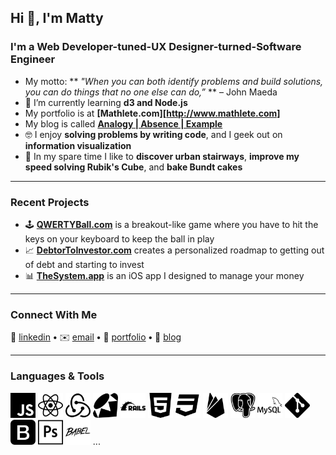 ## Hi 👋, I'm Matty

### I'm a Web Developer-tuned-UX Designer-turned-Software Engineer 
- My motto: ** *"When you can both identify problems and build solutions, you can do things that no one else can do,”* ** – John Maeda
- 🌱 I’m currently learning **d3 and Node.js**
- My portfolio is at **[Mathlete.com][http://www.mathlete.com]**
- My blog is called **[Analogy | Absence | Example][blog]**
- 🤓 I enjoy **solving problems by writing code**, and I geek out on **information visualization**
- 🙂 In my spare time I like to  **discover urban stairways**, **improve my speed solving Rubik's Cube**, and **bake Bundt cakes**

---

### Recent Projects 

- 🕹 **[QWERTYBall.com][qwertyball]** is a breakout-like game where you have to hit the keys on your keyboard to keep the ball in play
- 📈 **[DebtorToInvestor.com][debtortoinvestor]** creates a personalized roadmap to getting out of debt and starting to invest
- 📊 **[TheSystem.app][thesystem]** is an iOS app I designed to manage your money
---

### Connect With Me

🏢 [linkedin][linkedin] **•**
✉️ [email][email] **•**
💼 [portfolio][portfolio] **•**
📓 [blog][blog]

[debtortoinvestor]: https://www.DebtorToInvestor.com
[qwertyball]: https://www.QWERTYBall.com
[thesystem]: https://www.TheSystem.app
[linkedin]: https://www.linkedin.com/in/msallin/
[email]: matty@mathlete.com
[portfolio]: http://www.mathlete.com/
[blog]: https://dev.to/mathlete

---

### Languages & Tools

<div>
 	<img src="./icons/cib-javascript.svg" alt="javascript" width="40" height="40"/>
  <img src="./icons/cib-react.svg" alt="react" width="40" height="40"/>
	<img src="./icons/cib-redux.svg" alt="redux" width="40" height="40"/>
	<img src="./icons/cib-ruby.svg" alt="ruby" width="40" height="40"/>
  <img src="./icons/cib-rails.svg" alt="rails" width="40" height="40"/>
	<img src="./icons/cib-html5.svg" alt="html5" width="40" height="40"/>
	<img src="./icons/cib-css3.svg" alt="css3" width="40" height="40"/>
	<img src="./icons/cib-firebase.svg" alt="firebase" width="40" height="40"/>
  <img src="./icons/cib-postgresql.svg" alt="postgresql" width="40" height="40"/>
	<img src="./icons/cib-mysql.svg" alt="mysql" width="40" height="40"/>
	<img src="./icons/cib-git.svg" alt="git" width="40" height="40"/> 
	<img src="./icons/cib-bootstrap.svg" alt="bootstrap" width="40" height="40"/>
	<img src="./icons/cib-adobe-photoshop.svg" alt="photoshop" width="40" height="40"/>
	<img src="./icons/cib-babel.svg" alt="babel" width="40" height="40"/>
...

</div>
